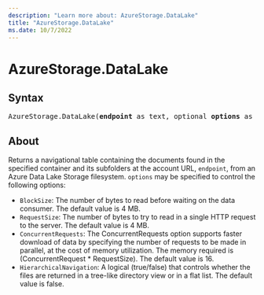 ```yaml
---
description: "Learn more about: AzureStorage.DataLake"
title: "AzureStorage.DataLake"
ms.date: 10/7/2022
---
```

# AzureStorage.DataLake

## Syntax

<pre>
AzureStorage.DataLake(<b>endpoint</b> as text, optional <b>options</b> as nullable record) as table
</pre>

## About

Returns a navigational table containing the documents found in the specified container and its subfolders at the account URL, `endpoint`, from an Azure Data Lake Storage filesystem. `options` may be specified to control the following options:

* `BlockSize`: The number of bytes to read before waiting on the data consumer. The default value is 4 MB.
* `RequestSize`: The number of bytes to try to read in a single HTTP request to the server. The default value is 4 MB.
* `ConcurrentRequests`: The ConcurrentRequests option supports faster download of data by specifying the number of requests to be made in parallel, at the cost of memory utilization. The memory required is (ConcurrentRequest * RequestSize). The default value is 16.
* `HierarchicalNavigation`: A logical (true/false) that controls whether the files are returned in a tree-like directory view or in a flat list. The default value is false.
